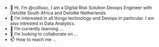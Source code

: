 - 👋 Hi, I’m @colliusc, I am a Digital Risk Solution Devops Engineer with Deloitte South Africa and Deloitte Netherlands
- 👀 I’m interested in all things technology and Devops in particular. I am also intrested in Data Analytics.
- 🌱 I’m currently learning ...
- 💞️ I’m looking to collaborate on ...
- 📫 How to reach me ...

<!---
colliusc/colliusc is a ✨ special ✨ repository because its `README.md` (this file) appears on your GitHub profile.
You can click the Preview link to take a look at your changes.
--->
